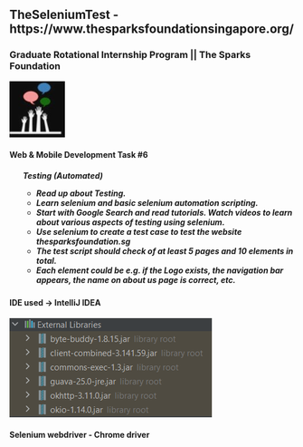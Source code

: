 <h2> TheSeleniumTest - https://www.thesparksfoundationsingapore.org/ </h2>

<p><h3> Graduate Rotational Internship Program ||
The Sparks Foundation </h3></p>
<p> <img src ="images/tsf-logo.jpg/"> </>

<h4> <b>Web & Mobile Development Task #6 </b> </h4>

<p> <h5> <ul>Testing (Automated)<ul/></p>

<li> Read up about Testing. </>
<li> Learn selenium and basic selenium automation scripting. </>
<li> Start with Google Search and read tutorials. Watch videos to learn about various aspects of testing using selenium. </>
<li> Use selenium to create a test case to test the website thesparksfoundation.sg </>
<li> The test script should check of at least 5 pages and 10 elements in total. </>
<li> Each element could be e.g. if the Logo exists, the navigation bar appears, the name on about us page is correct, etc. </> </h5>


<p> <h4 > IDE used -> IntelliJ IDEA </h4></p>
<p> <img src ="images/libraries.png/"> </>
<h4> Selenium webdriver - Chrome driver </>
